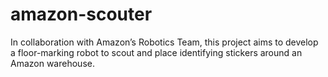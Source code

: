 # amazon-scouter

In collaboration with Amazon’s Robotics Team, this project aims to develop a floor-marking robot to scout and place identifying stickers around an Amazon warehouse.
